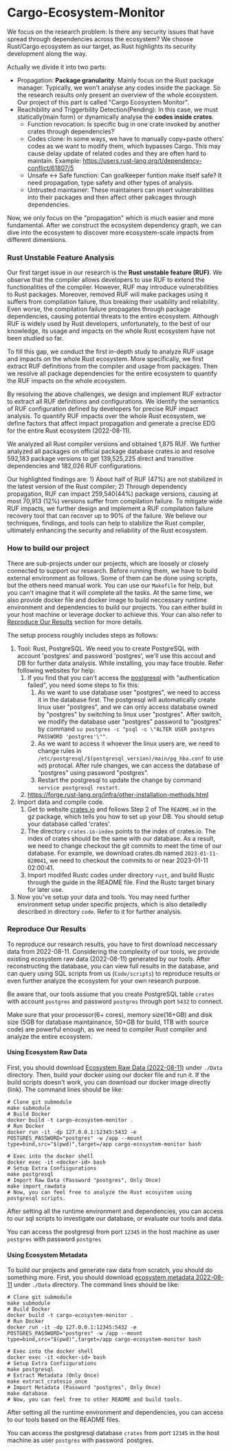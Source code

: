 # Cargo-Ecosystem-Monitor

We focus on the research problem: Is there any security issues that have spread through dependencies across the ecosystem? We choose Rust/Cargo ecosystem as our target, as Rust highlights its security development along the way.

Actually we divide it into two parts:
- Propagation: **Package granularity**. Mainly focus on the Rust package manager. Typically, we won't analyse any codes inside the package. So the research results only present an overview of the whole ecosystem. Our project of this part is called "Cargo Ecosystem Monitor".
- Reachibility and Triggerbility Detection(Pending): In this case, we must statically(main form) or dynamically analyse the **codes inside crates**.
  - Function revocation: Is specific bug in one crate invoked by another crates through dependencies?
  - Codes clone: In some ways, we have to manually copy+paste others' codes as we want to modify them, which bypasses Cargo. This may cause delay update of related codes and they are often hard to maintain. Example: https://users.rust-lang.org/t/dependency-conflict/61807/5
  - Unsafe <-> Safe function: Can goalkeeper funtion make itself safe? It need propagation, type safety and other types of analysis.
  - Untrusted maintainer: These maintainers can insert vulnerabilities into their packages and then affect other pakcages through dependencies.

Now, we only focus on the "propagation" which is much easier and more fundamental. After we construct the ecosystem dependency graph, we can dive into the ecosystem to discover more ecosystem-scale impacts from different dimensions.



### Rust Unstable Feature Analysis

Our first target issue in our research is the **Rust unstable feature (RUF)**. We observe that the compiler allows developers to use RUF to extend the functionalities of the compiler. However, RUF may introduce vulnerabilities to Rust packages. Moreover, removed RUF will make packages using it suffers from compilation failure, thus breaking their usability and reliability. Even worse, the compilation failure propagates through package dependencies, causing potential threats to the entire ecosystem. Although RUF is widely used by Rust developers, unfortunately, to the best of our knowledge, its usage and impacts on the whole Rust ecosystem have not been studied so far.

To fill this gap, we conduct the first in-depth study to analyze RUF usage and impacts on the whole Rust ecosystem. More specifically, we first extract RUF definitions from the compiler and usage from packages. Then we resolve all package dependencies for the entire ecosystem to quantify the RUF impacts on the whole ecosystem.

By resolving the above challenges, we design and implement RUF extractor to extract all RUF definitions and configurations. 
We identify the semantics of RUF configuration defined by developers for precise RUF impact analysis.
To quantify RUF impacts over the whole Rust ecosystem, we define factors that affect impact propagation and generate a precise EDG for the entire Rust ecosystem (2022-08-11).

We analyzed all Rust compiler versions and obtained 1,875 RUF. We further analyzed all packages on official package database crates.io and resolve 592,183 package versions to get 139,525,225 direct and transitive dependencies and 182,026 RUF configurations. 

Our highlighted findings are: 1) About half of RUF (47\%) are not stabilized in the latest version of the Rust compiler;
2) Through dependency propagation, RUF can impact 259,540(44\%) package versions, causing at most 70,913 (12\%) versions suffer from compilation failure. To mitigate wide RUF impacts, we further design and implement a RUF compilation failure recovery tool that can recover up to 90% of the failure. We believe our techniques, findings, and tools can help to stabilize the Rust compiler, ultimately enhancing the security and reliability of the Rust ecosystem.

### How to build our project

There are sub-projects under our projects, which are loosely or closely connected to support our research. Before running them, we have to build external environment as follows. Some of them can be done using scripts, but the others need manual work. You can use our `Makefile` for help, but you can't imagine that it will complete all the tasks. At the same time, we also provide docker file and docker image to build neccessary runtime environment and dependencies to build our projects. You can either build in your host machine or leverage docker to achieve this. Your can also refer to [Reproduce Our Results](#reproduce-our-results) section for more details.

The setup process roughly includes steps as follows:

1. Tool: Rust, PostgreSQL. We need you to create PostgreSQL with account 'postgres' and password 'postgres', we'll use this accout and DB for further data analysis. While installing, you may face trouble. Refer following websites for help:
   1. If you find that you can't access the [postgresql](https://stackoverflow.com/questions/55038942/fatal-password-authentication-failed-for-user-postgres-postgresql-11-with-pg) with "authentication failed", you need some steps to fix this:
      1. As we want to use database user "postgres", we need to access it in the database first. The postgresql will automatically create linux user "postgres", and we can only access database owned by "postgres" by switching to linux user "postgres". After switch, we modify the database user "postgres" password to "postgres" by command `su postgres -c "psql -c \"ALTER USER postgres PASSWORD 'postgres'\""`.
      2. As we want to access it whoever the linux users are, we need to change rules in `/etc/postgresql/$(postgresql_version)/main/pg_hba.conf` to use `md5` protocal. After rule changes, we can access the database of "postgres" using password "postgres".
      3. Restart the postgresql to update the change by command `service postgresql restart`.
   2. https://forge.rust-lang.org/infra/other-installation-methods.html
2. Import data and compile code. 
   1. Get to website [crates.io](https://crates.io/data-access) and follows Step 2 of The `README.md` in the gz package, which tells you how to set up your DB. You should setup your database called 'crates'.
   2. The directory `crates.io-index` points to the index of crates.io. The index of crates should be the same with our database. As a result, we need to change checkout the git commits to meet the time of our database. For example, we download crates.db named `2023-01-11-020041`, we need to checkout the commits to or near 2023-01-11 02:00:41.
   3. Import modifed Rustc codes under directory `rust`, and build Rustc through the guide in the README file. Find the Rustc target binary for later use.
3. Now you've setup your data and tools. You may need further environment setup under specific projects, which is also detailedly described in directory `code`. Refer to it for further analysis.

### Reproduce Our Results

To reproduce our research results, you have to first download neccessary data from 2022-08-11. Considering the complexity of our tools, we provide existing ecosystem raw data (2022-08-11) generated by our tools. After reconstructing the database, you can view full results in the database, and can query using SQL scripts from us (`Code/scripts`) to reproduce results or even further analyze the ecosystem for your own research purpose.

Be aware that, our tools assume that you create PostgreSQL table `crates` with account `postgres` and password `postgres` through port `5432` to connect.

Make sure that your processor(6+ cores), memory size(16+GB) and disk size (5GB for database maintainance, 50+GB for build, 1TB with source code) are powerful enough, as we need to compiler Rust compiler and analyze the entire ecosystem. 

#### Using Ecosystem Raw Data

First, you should download [Ecosystem Raw Data (2022-08-11)](https://drive.google.com/file/d/1xKjtcSRHJ9oa1xwJtT9TJb__5mnJbwPv/view?usp=sharing) under `./Data` directory. Then, build your docker using our docker file and run it. If the build scripts doesn't work, you can download our docker image directly (link). The command lines should be like:

```Shell
# Clone git submodule
make submodule
# Build Docker
docker build -t cargo-ecosystem-monitor .
# Run Docker
docker run -it -dp 127.0.0.1:12345:5432 -e POSTGRES_PASSWORD="postgres" -w /app --mount type=bind,src="$(pwd)",target=/app cargo-ecosystem-monitor bash

# Exec into the docker shell
docker exec -it <docker-id> bash
# Setup Extra Confiigurations
make postgresql
# Import Raw Data (Password "postgres", Only Once)
make import_rawdata
# Now, you can feel free to analyze the Rust ecosystem using postgresql scripts.
```
After setting all the runtime environment and dependencies, you can access to our sql scripts to investigate our database, or evaluate our tools and data.

You can access the postgresql from port `12345` in the host machine as user `postgres` with password `postgres`


#### Using Ecosystem Metadata

To build our projects and generate raw data from scratch, you should do something more. First, you should download [ecosystem metadata 2022-08-11](https://drive.google.com/file/d/1-2oamGvhUOT4fIJlYB2e8PN9D_thHcmK/view?usp=sharing) under `./Data` directory. The command lines should be like:

```Shell
# Clone git submodule
make submodule
# Build Docker
docker build -t cargo-ecosystem-monitor .
# Run Docker
docker run -it -dp 127.0.0.1:12345:5432 -e POSTGRES_PASSWORD="postgres" -w /app --mount type=bind,src="$(pwd)",target=/app cargo-ecosystem-monitor bash

# Exec into the docker shell
docker exec -it <docker-id> bash
# Setup Extra Confiigurations
make postgresql
# Extract Metadata (Only Once)
make extract_cratesio_once
# Import Metadata (Password "postgres", Only Once)
make database
# Now, you can feel free to other README and build tools. 
```

After setting all the runtime environment and dependencies, you can access to our tools based on the README files.

You can access the postgresql database `crates` from port `12345` in the host machine as user `postgres` with password `postgres.
